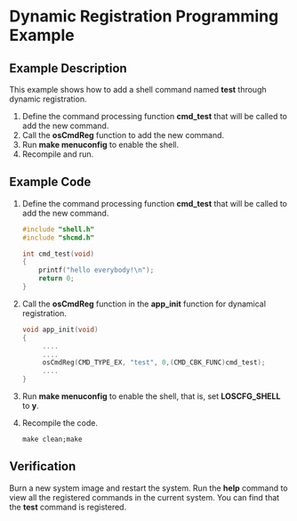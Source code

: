 # Dynamic Registration Programming Example<a name="EN-US_TOPIC_0312409020"></a>

## Example Description<a name="en-us_topic_0299028381_section34072723104457"></a>

This example shows how to add a shell command named  **test**  through dynamic registration.

1.  Define the command processing function  **cmd\_test**  that will be called to add the new command.
2.  Call the  **osCmdReg**  function to add the new command.
3.  Run  **make menuconfig**  to enable the shell.
4.  Recompile and run.

## Example Code<a name="en-us_topic_0299028381_section10666408193750"></a>

1.  Define the command processing function  **cmd\_test**  that will be called to add the new command.

    ```c
    #include "shell.h"
    #include "shcmd.h"
    
    int cmd_test(void)
    {
        printf("hello everybody!\n");
        return 0;
    }
    ```

2.  Call the  **osCmdReg**  function in the  **app\_init**  function for dynamical registration.

    ```c
    void app_init(void)
    {
         ....
         ....
         osCmdReg(CMD_TYPE_EX, "test", 0,(CMD_CBK_FUNC)cmd_test);
         ....
    }
    ```

3.  Run  **make menuconfig**  to enable the shell, that is, set  **LOSCFG\_SHELL**  to  **y**.
4.  Recompile the code.

    ```
    make clean;make
    ```


## Verification<a name="en-us_topic_0299028381_section6553141911578"></a>

Burn a new system image and restart the system. Run the  **help**  command to view all the registered commands in the current system. You can find that the  **test**  command is registered.

